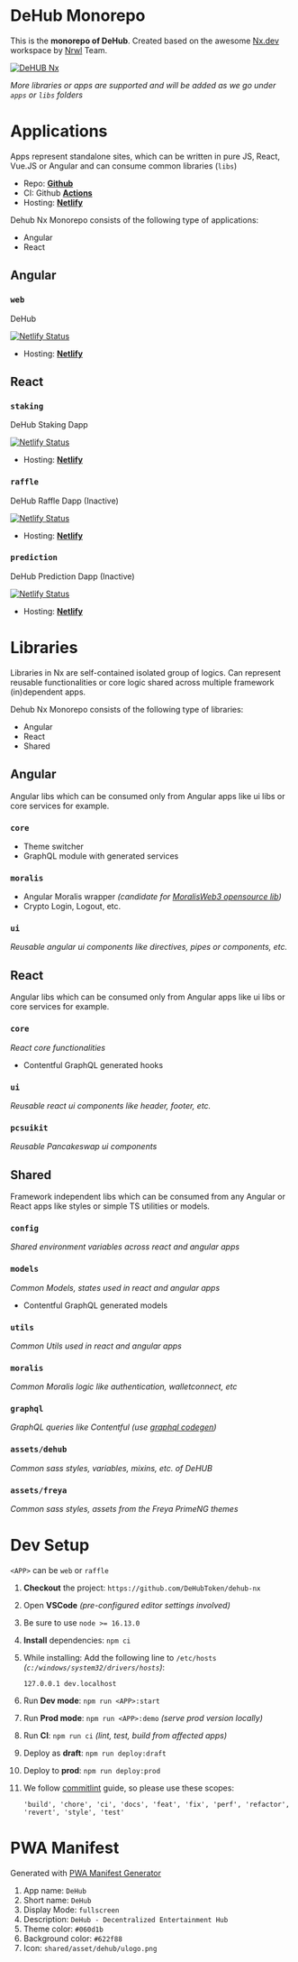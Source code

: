 # DeHub Monorepo

This is the **monorepo of DeHub**. Created based on the awesome [Nx.dev](https://nx.dev) workspace by [Nrwl](https://nrwl.io/) Team.

[![DeHUB Nx](https://github.com/DeHubToken/dehub-nx/actions/workflows/dehub-nx.yml/badge.svg)](https://github.com/DeHubToken/dehub-nx/actions/workflows/dehub-nx.yml)

_More libraries or apps are supported and will be added as we go under `apps` or `libs` folders_

# Applications

Apps represent standalone sites, which can be written in pure JS, React, Vue.JS or Angular and can consume common libraries (`libs`)

- Repo: **[Github](https://github.com/DeHubToken/dehub-nx)**
- CI: Github **[Actions](https://github.com/DeHubToken/dehub-nx/actions)**
- Hosting: **[Netlify](https://dehub.net/)**

Dehub Nx Monorepo consists of the following type of applications:

- Angular
- React

## Angular

### `web`

DeHub

[![Netlify Status](https://api.netlify.com/api/v1/badges/a5e07eeb-b383-41df-9bc1-c9dcb4fd93b6/deploy-status)](https://app.netlify.com/sites/web-dehub/deploys)

- Hosting: **[Netlify](https://web-dehub.netlify.app/)**

## React

### `staking`

DeHub Staking Dapp

[![Netlify Status](https://api.netlify.com/api/v1/badges/09877a39-cdbf-4a0e-a63c-dcee6e4f3fb3/deploy-status)](https://app.netlify.com/sites/staking-dehub/deploys)

- Hosting: **[Netlify](https://staking-dehub.netlify.app)**

### `raffle`

DeHub Raffle Dapp (Inactive)

[![Netlify Status](https://api.netlify.com/api/v1/badges/d1b6b0af-8fcd-4efa-a0ec-818a84cd9283/deploy-status)](https://app.netlify.com/sites/inactive-raffle-dehub/deploys)

- Hosting: **[Netlify](https://inactive-raffle-dehub.netlify.app)**

### `prediction`

DeHub Prediction Dapp (Inactive)

[![Netlify Status](https://api.netlify.com/api/v1/badges/0343b7e0-60d7-4a95-b04f-6c1431544937/deploy-status)](https://app.netlify.com/sites/inactive-prediction-dehub/deploys)

- Hosting: **[Netlify](https://inactive-prediction-dehub.netlify.app)**

# Libraries

Libraries in Nx are self-contained isolated group of logics. Can represent reusable functionalities or core logic shared across multiple framework (in)dependent apps.

Dehub Nx Monorepo consists of the following type of libraries:

- Angular
- React
- Shared

## Angular

Angular libs which can be consumed only from Angular apps like ui libs or core services for example.

### `core`

- Theme switcher
- GraphQL module with generated services

### `moralis`

- Angular Moralis wrapper _(candidate for [MoralisWeb3 opensource lib](https://github.com/MoralisWeb3/angular-moralis))_
- Crypto Login, Logout, etc.

### `ui`

_Reusable angular ui components like directives, pipes or components, etc._

## React

Angular libs which can be consumed only from Angular apps like ui libs or core services for example.

### `core`

_React core functionalities_

- Contentful GraphQL generated hooks

### `ui`

_Reusable react ui components like header, footer, etc._

### `pcsuikit`

_Reusable Pancakeswap ui components_

## Shared

Framework independent libs which can be consumed from any Angular or React apps like styles or simple TS utilities or models.

### `config`

_Shared environment variables across react and angular apps_

### `models`

_Common Models, states used in react and angular apps_

- Contentful GraphQL generated models

### `utils`

_Common Utils used in react and angular apps_

### `moralis`

_Common Moralis logic like authentication, walletconnect, etc_

### `graphql`

_GraphQL queries like Contentful (use [graphql codegen](https://www.graphql-code-generator.com/))_

### `assets/dehub`

_Common sass styles, variables, mixins, etc. of DeHUB_

### `assets/freya`

_Common sass styles, assets from the Freya PrimeNG themes_

# Dev Setup

`<APP>` can be `web` or `raffle`

1. **Checkout** the project: `https://github.com/DeHubToken/dehub-nx`
1. Open **VSCode** _(pre-configured editor settings involved)_
1. Be sure to use `node >= 16.13.0`
1. **Install** dependencies: `npm ci`
1. While installing:
   Add the following line to `/etc/hosts` _(`c:/windows/system32/drivers/hosts`)_:
   ```
   127.0.0.1 dev.localhost
   ```
1. Run **Dev mode**: `npm run <APP>:start`
1. Run **Prod mode**: `npm run <APP>:demo` _(serve prod version locally)_
1. Run **CI**: `npm run ci` _(lint, test, build from affected apps)_
1. Deploy as **draft**: `npm run deploy:draft`
1. Deploy to **prod**: `npm run deploy:prod`
1. We follow [commitlint](https://github.com/merkle-open/frontend-defaults/blob/master/repo/commitlint-conventional-changelog/index.js) guide, so please use these scopes:

   `'build', 'chore', 'ci', 'docs', 'feat', 'fix', 'perf', 'refactor', 'revert', 'style', 'test'`

# PWA Manifest

Generated with [PWA Manifest Generator](https://www.simicart.com/manifest-generator.html/)

1. App name: `DeHub`
1. Short name: `DeHub`
1. Display Mode: `fullscreen`
1. Description: `DeHub - Decentralized Entertainment Hub`
1. Theme color: `#060d1b`
1. Background color: `#622f88`
1. Icon: `shared/asset/dehub/ulogo.png`
